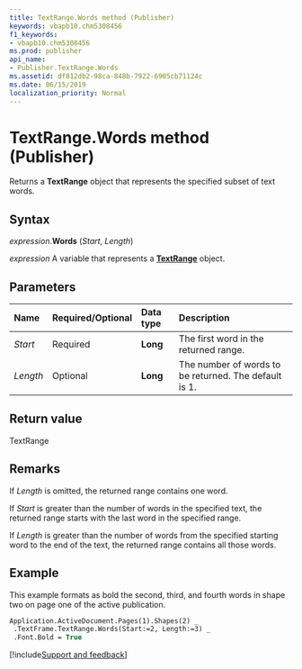 ```yaml
---
title: TextRange.Words method (Publisher)
keywords: vbapb10.chm5308456
f1_keywords:
- vbapb10.chm5308456
ms.prod: publisher
api_name:
- Publisher.TextRange.Words
ms.assetid: df812db2-98ca-848b-7922-6905cb71124c
ms.date: 06/15/2019
localization_priority: Normal
---
```



# TextRange.Words method (Publisher)

Returns a **TextRange** object that represents the specified subset of text words.


## Syntax

_expression_.**Words** (_Start_, _Length_)

_expression_ A variable that represents a **[TextRange](Publisher.TextRange.md)** object.


## Parameters

|Name|Required/Optional|Data type|Description|
|:-----|:-----|:-----|:-----|
|_Start_|Required| **Long**|The first word in the returned range.|
|_Length_|Optional| **Long**|The number of words to be returned. The default is 1.|

## Return value

TextRange


## Remarks

If _Length_ is omitted, the returned range contains one word.

If _Start_ is greater than the number of words in the specified text, the returned range starts with the last word in the specified range.

If _Length_ is greater than the number of words from the specified starting word to the end of the text, the returned range contains all those words.


## Example

This example formats as bold the second, third, and fourth words in shape two on page one of the active publication.

```vb
Application.ActiveDocument.Pages(1).Shapes(2) _ 
 .TextFrame.TextRange.Words(Start:=2, Length:=3) _ 
 .Font.Bold = True
```

[!include[Support and feedback](~/includes/feedback-boilerplate.md)]